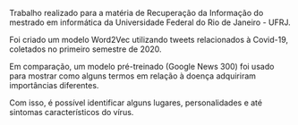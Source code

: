Trabalho realizado para a matéria de Recuperação da Informação do mestrado em informática da Universidade Federal do Rio de Janeiro - UFRJ.

Foi criado um modelo Word2Vec utilizando tweets relacionados à Covid-19, coletados no primeiro semestre de 2020. 

Em comparação, um modelo pré-treinado (Google News 300) foi usado para mostrar como alguns termos em relação à doença adquiriram importâncias diferentes.

Com isso, é possível identificar alguns lugares, personalidades e até sintomas característicos do vírus.
